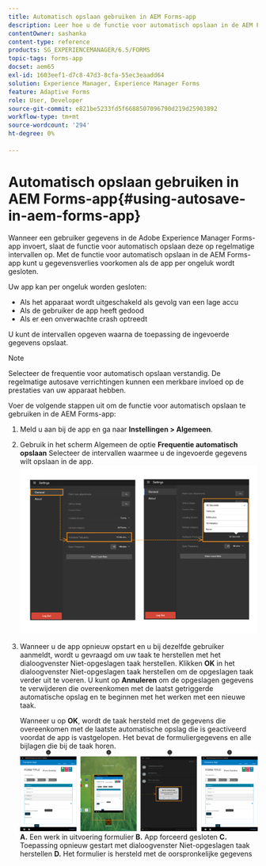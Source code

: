 ```yaml
---
title: Automatisch opslaan gebruiken in AEM Forms-app
description: Leer hoe u de functie voor automatisch opslaan in de AEM Forms-app kunt gebruiken om gegevensverlies te voorkomen.
contentOwner: sashanka
content-type: reference
products: SG_EXPERIENCEMANAGER/6.5/FORMS
topic-tags: forms-app
docset: aem65
exl-id: 1603eef1-d7c8-47d3-8cfa-55ec3eaadd64
solution: Experience Manager, Experience Manager Forms
feature: Adaptive Forms
role: User, Developer
source-git-commit: e821be5233fd5f6688507096790d219d25903892
workflow-type: tm+mt
source-wordcount: '294'
ht-degree: 0%

---
```


# Automatisch opslaan gebruiken in AEM Forms-app{#using-autosave-in-aem-forms-app}

Wanneer een gebruiker gegevens in de Adobe Experience Manager Forms-app invoert, slaat de functie voor automatisch opslaan deze op regelmatige intervallen op. Met de functie voor automatisch opslaan in de AEM Forms-app kunt u gegevensverlies voorkomen als de app per ongeluk wordt gesloten.

Uw app kan per ongeluk worden gesloten:

* Als het apparaat wordt uitgeschakeld als gevolg van een lage accu
* Als de gebruiker de app heeft gedood
* Als er een onverwachte crash optreedt

U kunt de intervallen opgeven waarna de toepassing de ingevoerde gegevens opslaat.

>[!NOTE]
>
>Selecteer de frequentie voor automatisch opslaan verstandig. De regelmatige autosave verrichtingen kunnen een merkbare invloed op de prestaties van uw apparaat hebben.

Voer de volgende stappen uit om de functie voor automatisch opslaan te gebruiken in de AEM Forms-app:

1. Meld u aan bij de app en ga naar **Instellingen > Algemeen**.
1. Gebruik in het scherm Algemeen de optie **Frequentie automatisch opslaan** Selecteer de intervallen waarmee u de ingevoerde gegevens wilt opslaan in de app.
   [![Frequentie voor automatisch opslaan instellen](assets/using-autosave-freq-07.png)](assets/using-autosave-freq-07-1.png)

1. Wanneer u de app opnieuw opstart en u bij dezelfde gebruiker aanmeldt, wordt u gevraagd om uw taak te herstellen met het dialoogvenster Niet-opgeslagen taak herstellen. Klikken **OK** in het dialoogvenster Niet-opgeslagen taak herstellen om de opgeslagen taak verder uit te voeren. U kunt op **Annuleren** om de opgeslagen gegevens te verwijderen die overeenkomen met de laatst getriggerde automatische opslag en te beginnen met het werken met een nieuwe taak.

   Wanneer u op **OK**, wordt de taak hersteld met de gegevens die overeenkomen met de laatste automatische opslag die is geactiveerd voordat de app is vastgelopen. Het bevat de formuliergegevens en alle bijlagen die bij de taak horen.
   [![Een taak terugkrijgen ](assets/autosave-flow.png)](assets/using-autosave-freq-06.png)**A.** Een werk in uitvoering formulier **B.** App forceerd gesloten **C.** Toepassing opnieuw gestart met dialoogvenster Niet-opgeslagen taak herstellen **D.** Het formulier is hersteld met de oorspronkelijke gegevens
